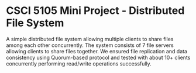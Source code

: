 # CSCI 5105 Mini Project - Distributed File System

A simple distributed file system allowing multiple clients to share files among each other concurrently. The system consists of 7 file servers allowing clients to share files together. We ensured file replication and data consistency using Quorum-based protocol and tested with about 10+ clients concurrently performing read/write operations successfully.
